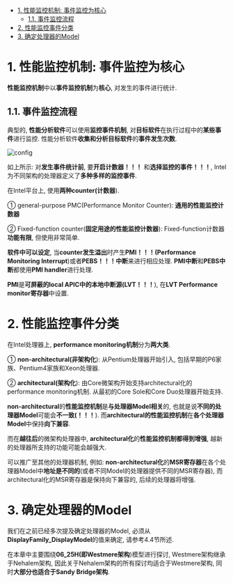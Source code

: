 
<!-- @import "[TOC]" {cmd="toc" depthFrom=1 depthTo=6 orderedList=false} -->

<!-- code_chunk_output -->

- [1. 性能监控机制: 事件监控为核心](#1-性能监控机制-事件监控为核心)
  - [1.1. 事件监控流程](#11-事件监控流程)
- [2. 性能监控事件分类](#2-性能监控事件分类)
- [3. 确定处理器的Model](#3-确定处理器的model)

<!-- /code_chunk_output -->

# 1. 性能监控机制: 事件监控为核心

**性能监控机制**中以**事件监控机制**为**核心**, 对发生的事件进行统计. 

## 1.1. 事件监控流程

典型的, **性能分析软件**可以使用**监控事件机制**, 对**目标软件**在执行过程中的**某些事件**进行监控. 性能分析软件**收集和分析目标软件**的**事件发生次数**. 

![config](./images/1.jpg)

如上所示: 对**发生事件统计前**, 要**开启计数器！！！** 和**选择监控的事件！！！**, Intel为不同架构的处理器定义了**多种多样的监控事件**. 

在Intel平台上, 使用**两种counter(计数器**). 

① general\-purpose PMC(Performance Monitor Counter): **通用的性能监控计数器**

② Fixed\-function counter(**固定用途的性能监控计数器**): Fixed\-function计数器**功能有限**, 但使用非常简单. 

**软件中可以设定**, 当**counter发生溢出**时产生**PMI！！！(Performance Monitoring Interrupt**)或者**PEBS！！！中断**来进行相应处理. **PMI中断**和**PEBS中断**都使用**PMI handler**进行处理. 

**PMI**是**可屏蔽的local APIC中的本地中断源(LVT！！！**), 在**LVT Performance monitor寄存器**中设置. 

# 2. 性能监控事件分类

在Intel处理器上, **performance monitoring机制**分为**两大类**. 

① **non\-architectural(非架构化**): 从Pentium处理器开始引入, 包括早期的P6家族、Pentium4家族和Xeon处理器. 

② **architectural(架构化**): 由Core微架构开始支持architectural化的performance monitoring机制. 从最初的Core Sole和Core Duo处理器开始支持. 

**non\-architectural**的**性能监控机制**是**与处理器Model相关**的, 也就是说**不同的处理器Model**可能会**不一致(！！！**). 而**architectural的性能监控机制**在**各个处理器Model**中保持**向下兼容**. 

而在**越往后**的微架构处理器中, **architectural化**的**性能监控机制都得到增强**, 越新的处理器所支持的功能可能会越强大. 

可以推广至其他的处理器机制, 例如: **non\-architectural化**的**MSR寄存器**在各个处理器Model中**地址是不同的**(或者不同Model的处理器提供不同的MSR寄存器), 而architectural化的MSR寄存器是保持向下兼容的, 后续的处理器将增强. 

# 3. 确定处理器的Model

我们在之前已经多次提及确定处理器的Model, 必须从**DisplayFamily\_DisplayModel**的值来确定, 请参考4.4节所述. 

在本章中主要围绕**06\_25H(即Westmere架构**)模型进行探讨, Westmere架构继承于Nehalem架构, 因此关于Nehalem架构的所有探讨均适合于Westmere架构, 同时**大部分也适合于Sandy Bridge架构**. 
